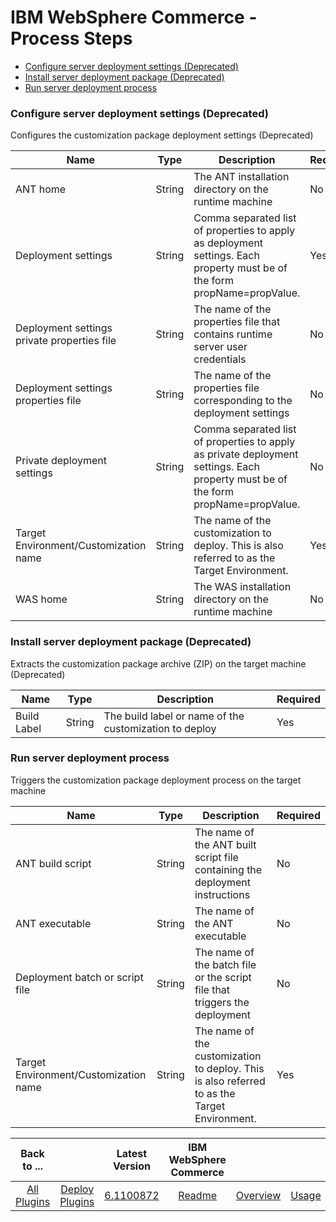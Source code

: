 
# IBM WebSphere Commerce - Process Steps

* [Configure server deployment settings (Deprecated)](#configure_server_deployment_settings_(deprecated))
* [Install server deployment package (Deprecated)](#install_server_deployment_package_(deprecated))
* [Run server deployment process](#run_server_deployment_process)


### Configure server deployment settings (Deprecated)

Configures the customization package deployment settings (Deprecated)


| Name | Type | Description                                                                                                          | Required |
| ---- | ---- | -------------------------------------------------------------------------------------------------------------------- | -------- |
| ANT home | String | The ANT installation directory on the runtime machine | No |
| Deployment settings | String | Comma separated list of properties to apply as deployment settings. Each property must be of the form propName=propValue. | Yes |
| Deployment settings private properties file | String | The name of the properties file that contains runtime server user credentials | No |
| Deployment settings properties file | String | The name of the properties file corresponding to the deployment settings | No |
| Private deployment settings | String | Comma separated list of properties to apply as private deployment settings. Each property must be of the form propName=propValue. | No |
| Target Environment/Customization name | String | The name of the customization to deploy. This is also referred to as the Target Environment. | Yes |
| WAS home | String | The WAS installation directory on the runtime machine | No |

### Install server deployment package (Deprecated)

Extracts the customization package archive (ZIP) on the target machine (Deprecated)


| Name | Type | Description                                                                                                          | Required |
| ---- | ---- | -------------------------------------------------------------------------------------------------------------------- | -------- |
| Build Label | String | The build label or name of the customization to deploy | Yes |

### Run server deployment process

Triggers the customization package deployment process on the target machine


| Name | Type | Description                                                                                                          | Required |
| ---- | ---- | -------------------------------------------------------------------------------------------------------------------- | -------- |
| ANT build script | String | The name of the ANT built script file containing the deployment instructions | No |
| ANT executable | String | The name of the ANT executable | No |
| Deployment batch or script file | String | The name of the batch file or the script file that triggers the deployment | No |
| Target Environment/Customization name | String | The name of the customization to deploy. This is also referred to as the Target Environment. | Yes |



|Back to ...||Latest Version|IBM WebSphere Commerce ||||
| :---: | :---: | :---: | :---: | :---: | :---: | :---: |
|[All Plugins](../../index.md)|[Deploy Plugins](../README.md)|[6.1100872](https://raw.githubusercontent.com/UrbanCode/IBM-UCD-PLUGINS/main/files/WebSphereCommerce/WebSphereCommerce-6.1100872.zip)|[Readme](README.md)|[Overview](overview.md)|[Usage](usage.md)|[Downloads](downloads.md)|
